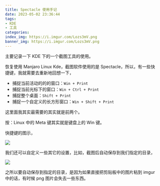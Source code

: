 ```yaml
---
title: Spectacle 使用手记
date: 2023-05-02 23:36:44
tags:
- KDE
- 工具
categories:
index_img: https://i.imgur.com/Lozs3mV.png
banner_img: https://i.imgur.com/Lozs3mV.png
---
```


主要记录一下 KDE 下的一个截图工具的使用。

恢复使用 Manjaro Linux Kde，截图软件使用的是 Spectacle，所以，有一些快捷键，我就需要去重新地回想一下，

- 捕捉当前活动的的的窗口：`Win + Print`
- 捕捉当前光标下的窗口：`Win + Ctrl + Print`
- 捕捉整个桌面：`Shift + Print`
- 捕捉一个自定义的长方形窗口：`Win + Shift + Print`

这里面我其实最需要的其实就是前两个。

按：Linux 中的 Meta 键其实就是键盘上的 Win 键。

快捷键的图示，

![](https://i.imgur.com/ydjrPuy.png)

我们还可以自定义一些其它的设置，比如，截图后自动保存到我们指定的目录，

![](https://i.imgur.com/pKxSy4H.png)

之所以要自动保存到指定的目录，是因为如果直接把剪贴板中的图片粘到 imgur 中的话，有时候 png 图片会失去一些东西。
